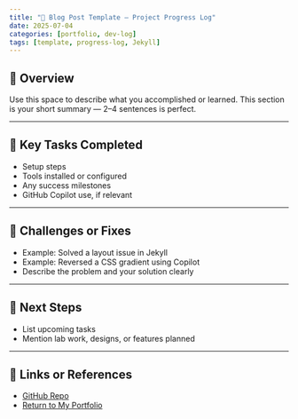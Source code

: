 ```yaml
---
title: "🔧 Blog Post Template – Project Progress Log"
date: 2025-07-04
categories: [portfolio, dev-log]
tags: [template, progress-log, Jekyll]
---
```


## 📘 Overview

Use this space to describe what you accomplished or learned. This section is your short summary — 2–4 sentences is perfect.

---

## 🧠 Key Tasks Completed

- Setup steps
- Tools installed or configured
- Any success milestones
- GitHub Copilot use, if relevant

---

## 🔧 Challenges or Fixes

- Example: Solved a layout issue in Jekyll
- Example: Reversed a CSS gradient using Copilot
- Describe the problem and your solution clearly

---

## 📌 Next Steps

- List upcoming tasks
- Mention lab work, designs, or features planned

---

## 🔗 Links or References

- [GitHub Repo](https://github.com/sloucks623)
- [Return to My Portfolio](https://sloucks623.github.io)

